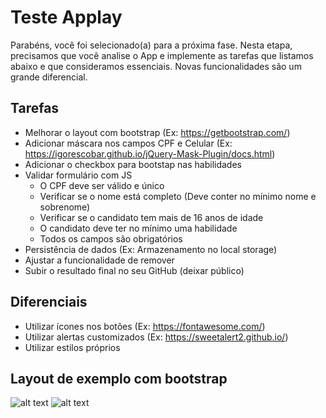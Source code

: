 # Teste Applay

Parabéns, você foi selecionado(a) para a próxima fase. Nesta etapa, precisamos que você analise o App e implemente as tarefas que listamos abaixo e que consideramos essenciais. Novas funcionalidades são um grande diferencial.

## Tarefas
  - Melhorar o layout com bootstrap (Ex: https://getbootstrap.com/)
  - Adicionar máscara nos campos CPF e Celular (Ex: https://igorescobar.github.io/jQuery-Mask-Plugin/docs.html)
  - Adicionar o checkbox para bootstap nas habilidades
  - Validar formulário com JS
    - O CPF deve ser válido e único
    - Verificar se o nome está completo (Deve conter no mínimo nome e sobrenome)
    - Verificar se o candidato tem mais de 16 anos de idade
    - O candidato deve ter no mínimo uma habilidade
    - Todos os campos são obrigatórios
  - Persistência de dados (Ex: Armazenamento no local storage)
  - Ajustar a funcionalidade de remover
  - Subir o resultado final no seu GitHub (deixar público)

## Diferenciais
  - Utilizar ícones nos botões (Ex: https://fontawesome.com/)
  - Utilizar alertas customizados (Ex: https://sweetalert2.github.io/)
  - Utilizar estilos próprios

## Layout de exemplo com bootstrap
![alt text](https://github.com/lvdias98/teste-applay/blob/master/assets/lista.png)
![alt text](https://github.com/lvdias98/teste-applay/blob/master/assets/modal.png)

